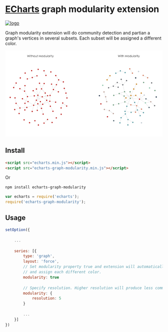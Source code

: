 # [ECharts](https://github.com/ecomfe/echarts) graph modularity extension

<a href="http://echarts.baidu.com">
    <img style="vertical-align: top;" src="https://github.com/ecomfe/echarts/raw/master/asset/logo.png?raw=true" alt="logo" height="50px">
</a>

Graph modularity extension will do community detection and partian a graph's vertices in several subsets. Each subset will be assigned a different color.

![](./example/modularity.png)

## Install

```html
<script src="echarts.min.js"></script>
<script src="echarts-graph-modularity.min.js"></script>
```

Or

```shell
npm install echarts-graph-modularity
```

```js
var echarts = require('echarts');
require('echarts-graph-modularity');
```

## Usage

```js
setOption({

    ...

    series: [{
        type: 'graph',
        layout: 'force',
        // Set modularity property true and extension will automatically detect different communities
        // and assign each different color.
        modularity: true

        // Specify resolution. Higher resolution will produce less communities
        modularity: {
            resolution: 5
        }

        ...
    }]
})
```
